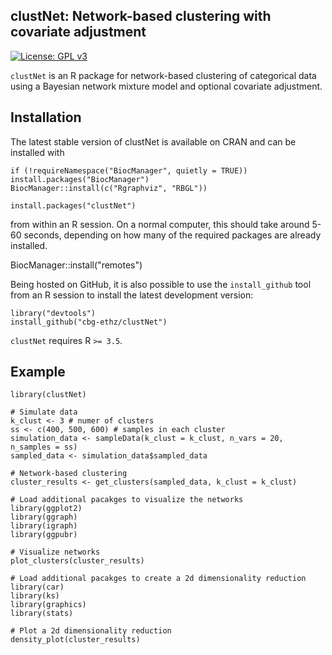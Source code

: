 clustNet: Network-based clustering with covariate adjustment
-----------

[![License: GPL v3](https://img.shields.io/badge/License-GPLv3-blue.svg)](https://www.gnu.org/licenses/gpl-3.0)

`clustNet` is an R package for network-based clustering of categorical data using a Bayesian network mixture model and optional covariate adjustment.

Installation
-----------

The latest stable version of clustNet is available on CRAN and can be installed with

```{r eval=FALSE}
if (!requireNamespace("BiocManager", quietly = TRUE)) install.packages("BiocManager")
BiocManager::install(c("Rgraphviz", "RBGL"))

install.packages("clustNet")
```
from within an R session. On a normal computer, this should take around 5-60 seconds, depending on how many of the required packages are already installed.

BiocManager::install("remotes")

Being hosted on GitHub, it is also possible to use the `install_github` tool from an R session to install the latest development version:

```{r eval=FALSE}
library("devtools")
install_github("cbg-ethz/clustNet")
```

`clustNet` requires R `>= 3.5`.


Example
-------

```{r eval=FALSE}
library(clustNet)

# Simulate data
k_clust <- 3 # numer of clusters
ss <- c(400, 500, 600) # samples in each cluster
simulation_data <- sampleData(k_clust = k_clust, n_vars = 20, n_samples = ss)
sampled_data <- simulation_data$sampled_data

# Network-based clustering
cluster_results <- get_clusters(sampled_data, k_clust = k_clust)

# Load additional pacakges to visualize the networks
library(ggplot2)
library(ggraph)
library(igraph)
library(ggpubr)

# Visualize networks
plot_clusters(cluster_results)

# Load additional pacakges to create a 2d dimensionality reduction
library(car)
library(ks)
library(graphics)
library(stats)

# Plot a 2d dimensionality reduction
density_plot(cluster_results)

```
